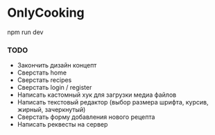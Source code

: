 # OnlyCooking

npm run dev

### TODO
* Закончить дизайн концепт
* Сверстать home
* Сверстать recipes
* Сверстать login / register
* Написать кастомный хук для загрузки медиа файлов
* Написать текстовый редактор (выбор размера шрифта, курсив, жирный, зачеркнутый)
* Сверстать форму добавления нового рецепта
* Написать реквесты на сервер